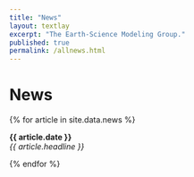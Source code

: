 ```yaml
---
title: "News"
layout: textlay
excerpt: "The Earth-Science Modeling Group."
published: true
permalink: /allnews.html
---
```


# News

{% for article in site.data.news %}
<p><b>{{ article.date }}</b> <br>
<em>{{ article.headline }}</em></p>
{% endfor %}
